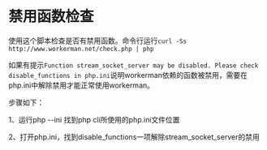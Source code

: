 # 禁用函数检查

使用这个脚本检查是否有禁用函数。命令行运行```curl -Ss http://www.workerman.net/check.php | php```

如果有提示```Function stream_socket_server may be disabled. Please check disable_functions in php.ini```说明workerman依赖的函数被禁用，需要在php.ini中解除禁用才能正常使用workerman。

步骤如下：

1、运行php --ini 找到php cli所使用的php.ini文件位置

2、打开php.ini，找到disable_functions一项解除stream_socket_server的禁用


